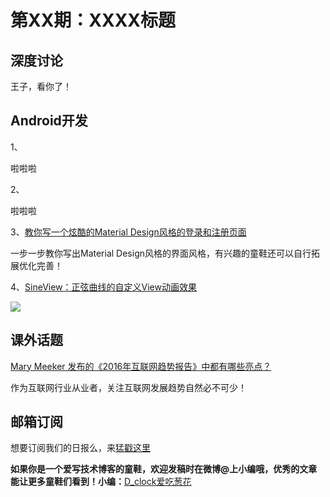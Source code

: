 # 第XX期：XXXX标题

## 深度讨论

[]()

王子，看你了！

## Android开发

1、[]()

啦啦啦

2、[]()

啦啦啦

3、[教你写一个炫酷的Material Design风格的登录和注册页面](http://tikitoo.github.io/2016/05/17/beautiful-android-login-and-signup-screens-with-material-design-zh/)

一步一步教你写出Material Design风格的界面风格，有兴趣的童鞋还可以自行拓展优化完善！

4、[SineView：正弦曲线的自定义View动画效果](https://github.com/guiguegon/SineView)

![](https://github.com/guiguegon/SineView/raw/master/screenshots/animating.gif)


## 课外话题

[Mary Meeker 发布的《2016年互联网趋势报告》中都有哪些亮点？](https://www.zhihu.com/question/47012694)

作为互联网行业从业者，关注互联网发展趋势自然必不可少！


## 邮箱订阅

想要订阅我们的日报么，来[猛戳这里](http://list.qq.com/cgi-bin/qf_invite?id=d469993d2c888e971c0fbb2309c4d84256968386b126b967)

**如果你是一个爱写技术博客的童鞋，欢迎发稿时在微博@上小编哦，优秀的文章能让更多童鞋们看到！小编：**[D_clock爱吃葱花](http://weibo.com/2480694892/profile?rightmod=1&wvr=6&mod=personinfo&is_all=1)